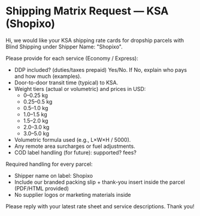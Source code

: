 # Shipping Matrix Request — KSA (Shopixo)

Hi, we would like your KSA shipping rate cards for dropship parcels with Blind Shipping under Shipper Name: "Shopixo".

Please provide for each service (Economy / Express):
- DDP included? (duties/taxes prepaid) Yes/No. If No, explain who pays and how much (examples).
- Door-to-door transit time (typical) to KSA.
- Weight tiers (actual or volumetric) and prices in USD:
  - 0–0.25 kg
  - 0.25–0.5 kg
  - 0.5–1.0 kg
  - 1.0–1.5 kg
  - 1.5–2.0 kg
  - 2.0–3.0 kg
  - 3.0–5.0 kg
- Volumetric formula used (e.g., L×W×H / 5000).
- Any remote area surcharges or fuel adjustments.
- COD label handling (for future): supported? fees?

Required handling for every parcel:
- Shipper name on label: Shopixo
- Include our branded packing slip + thank-you insert inside the parcel (PDF/HTML provided)
- No supplier logos or marketing materials inside

Please reply with your latest rate sheet and service descriptions. Thank you!
